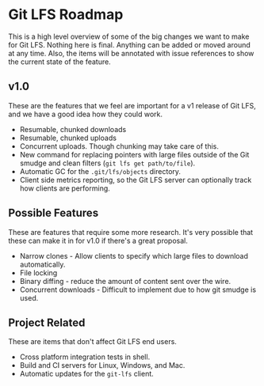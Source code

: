 # Git LFS Roadmap

This is a high level overview of some of the big changes we want to make for
Git LFS. Nothing here is final. Anything can be added or moved around at any
time. Also, the items will be annotated with issue references to show the
current state of the feature.

## v1.0

These are the features that we feel are important for a v1 release of Git LFS,
and we have a good idea how they could work.

* Resumable, chunked downloads
* Resumable, chunked uploads
* Concurrent uploads. Though chunking may take care of this.
* New command for replacing pointers with large files outside of the Git smudge
and clean filters (`git lfs get path/to/file`).
* Automatic GC for the `.git/lfs/objects` directory.
* Client side metrics reporting, so the Git LFS server can optionally track
how clients are performing.

## Possible Features

These are features that require some more research. It's very possible that
these can make it in for v1.0 if there's a great proposal.

* Narrow clones - Allow clients to specify which large files to download
automatically.
* File locking
* Binary diffing - reduce the amount of content sent over the wire.
* Concurrent downloads - Difficult to implement due to how git smudge is used.

## Project Related

These are items that don't affect Git LFS end users.

* Cross platform integration tests in shell.
* Build and CI servers for Linux, Windows, and Mac.
* Automatic updates for the `git-lfs` client.
